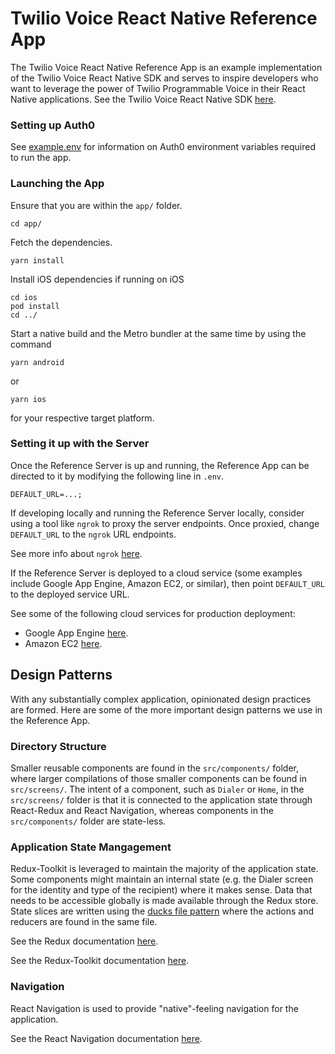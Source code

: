 # Twilio Voice React Native Reference App

The Twilio Voice React Native Reference App is an example implementation of the Twilio Voice React Native SDK and serves to inspire developers who want to leverage the power of Twilio Programmable Voice in their React Native applications. See the Twilio Voice React Native SDK [here](https://github.com/twilio/twilio-voice-react-native).

### Setting up Auth0

See [example.env](example.env) for information on Auth0 environment variables required to run the app.

### Launching the App

Ensure that you are within the `app/` folder.

```
cd app/
```

Fetch the dependencies.

```
yarn install
```

Install iOS dependencies if running on iOS

```
cd ios
pod install
cd ../
```

Start a native build and the Metro bundler at the same time by using the command

```
yarn android
```

or

```
yarn ios
```

for your respective target platform.

### Setting it up with the Server

Once the Reference Server is up and running, the Reference App can be directed to it by modifying the following line in `.env`.

```
DEFAULT_URL=...;
```

If developing locally and running the Reference Server locally, consider using a tool like `ngrok` to proxy the server endpoints. Once proxied, change `DEFAULT_URL` to the `ngrok` URL endpoints.

See more info about `ngrok` [here](https://ngrok.com/).

If the Reference Server is deployed to a cloud service (some examples include Google App Engine, Amazon EC2, or similar), then point `DEFAULT_URL` to the deployed service URL.

See some of the following cloud services for production deployment:

- Google App Engine [here](https://cloud.google.com/).
- Amazon EC2 [here](https://aws.amazon.com/).

## Design Patterns

With any substantially complex application, opinionated design practices are formed. Here are some of the more important design patterns we use in the Reference App.

### Directory Structure

Smaller reusable components are found in the `src/components/` folder, where larger compilations of those smaller components can be found in `src/screens/`. The intent of a component, such as `Dialer` or `Home`, in the `src/screens/` folder is that it is connected to the application state through React-Redux and React Navigation, whereas components in the `src/components/` folder are state-less.

### Application State Mangagement

Redux-Toolkit is leveraged to maintain the majority of the application state. Some components might maintain an internal state (e.g. the Dialer screen for the identity and type of the recipient) where it makes sense. Data that needs to be accessible globally is made available through the Redux store. State slices are written using the [ducks file pattern](https://github.com/erikras/ducks-modular-redux) where the actions and reducers are found in the same file.

See the Redux documentation [here](https://redux.js.org/introduction/getting-started).

See the Redux-Toolkit documentation [here](https://redux-toolkit.js.org/introduction/getting-started).

### Navigation

React Navigation is used to provide "native"-feeling navigation for the application.

See the React Navigation documentation [here](https://reactnavigation.org/docs/getting-started/).
